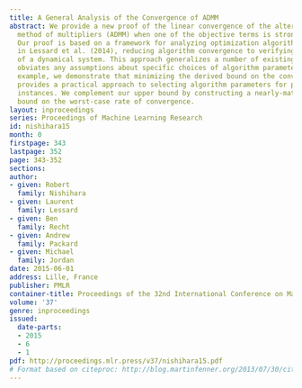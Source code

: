 ```yaml
---
title: A General Analysis of the Convergence of ADMM
abstract: We provide a new proof of the linear convergence of the alternating direction
  method of multipliers (ADMM) when one of the objective terms is strongly convex.
  Our proof is based on a framework for analyzing optimization algorithms introduced
  in Lessard et al. (2014), reducing algorithm convergence to verifying the stability
  of a dynamical system. This approach generalizes a number of existing results and
  obviates any assumptions about specific choices of algorithm parameters. On a numerical
  example, we demonstrate that minimizing the derived bound on the convergence rate
  provides a practical approach to selecting algorithm parameters for particular ADMM
  instances. We complement our upper bound by constructing a nearly-matching lower
  bound on the worst-case rate of convergence.
layout: inproceedings
series: Proceedings of Machine Learning Research
id: nishihara15
month: 0
firstpage: 343
lastpage: 352
page: 343-352
sections: 
author:
- given: Robert
  family: Nishihara
- given: Laurent
  family: Lessard
- given: Ben
  family: Recht
- given: Andrew
  family: Packard
- given: Michael
  family: Jordan
date: 2015-06-01
address: Lille, France
publisher: PMLR
container-title: Proceedings of the 32nd International Conference on Machine Learning
volume: '37'
genre: inproceedings
issued:
  date-parts:
  - 2015
  - 6
  - 1
pdf: http://proceedings.mlr.press/v37/nishihara15.pdf
# Format based on citeproc: http://blog.martinfenner.org/2013/07/30/citeproc-yaml-for-bibliographies/
---
```

